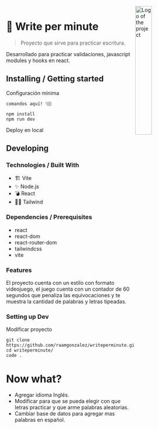 <img src="https://www.google.com/url?sa=i&url=https%3A%2F%2Fwww.svgrepo.com%2Fsvg%2F6596%2Ftypewriter&psig=AOvVaw1SPpTBPj4c4jiUe64wRVO3&ust=1679070191983000&source=images&cd=vfe&ved=0CBAQjRxqFwoTCNiNoILt4P0CFQAAAAAdAAAAABAE" width="30%" alt="Logo of the project" align="right">

# 🚀 Write per minute
> Proyecto que sirve para practicar escritura.

Desarrollado para practicar validaciones, javascript modules y hooks en react.


## Installing / Getting started

Configuración mínima

```shell
comandos aquí! 👇🏽

npm install
npm run dev
```

Deploy en local

## Developing

### Technologies / Built With
- 🏗  Vite
- ✨ Node.js
- 💣 React
- 💅🏾 Tailwind

### Dependencies / Prerequisites

- react
- react-dom
- react-router-dom
- tailwindcss
- vite

### Features
El proyecto cuenta con un estilo con formato videojuego, el juego cuenta con un contador de 60 segundos que penaliza las equivocaciones y te muestra la cantidad de palabras y letras tipeadas.

### Setting up Dev
Modificar proyecto

```shell
git clone https://github.com/raamgonzalez/writeperminute.git
cd writeperminute/
code .
```

# Now what?
- Agregar idioma Inglés.
- Modificar para que se pueda elegir con que letras practicar y que arme palabras aleatorias.
- Cambiar base de datos para agregar mas palabras en español.
